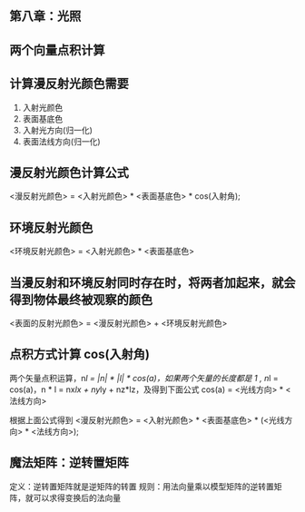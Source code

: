 第八章：光照
-

## 两个向量点积计算

## 计算漫反射光颜色需要
1. 入射光颜色
2. 表面基底色
3. 入射光方向(归一化)
4. 表面法线方向(归一化)

## 漫反射光颜色计算公式
<漫反射光颜色> = <入射光颜色> * <表面基底色> * cos(入射角);

## 环境反射光颜色
<环境反射光颜色> = <入射光颜色> * <表面基底色>

## 当漫反射和环境反射同时存在时，将两者加起来，就会得到物体最终被观察的颜色
<表面的反射光颜色> = <漫反射光颜色> + <环境反射光颜色>

## 点积方式计算 cos(入射角)
两个矢量点积运算，n*l = |n| * |l| * cos(a)，如果两个矢量的长度都是 1 , n*l = cos(a)，n * l = nx*lx + ny*ly + nz*lz，及得到下面公式
cos(a) = <光线方向> * <法线方向>

根据上面公式得到
<漫反射光颜色> = <入射光颜色> * <表面基底色> * (<光线方向> * <法线方向>);

## 魔法矩阵：逆转置矩阵
定义：逆转置矩阵就是逆矩阵的转置
规则：用法向量乘以模型矩阵的逆转置矩阵，就可以求得变换后的法向量